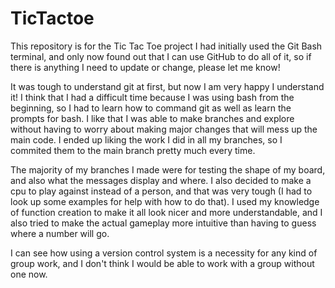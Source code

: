 # TicTactoe
This repository is for the Tic Tac Toe project
I had initially used the Git Bash terminal, and only now found out that I can use GitHub to do all of it, so if there is anything I 
need to update or change, please let me know!

It was tough to understand git at first, but now I am very happy I understand it! I think that I had a difficult time because I was using bash from the beginning, so I had to learn how to command git as well as learn the prompts for bash. I like that I was able to make branches and explore without having to worry about making major changes that will mess up the main code. I ended up liking the work I did in all my branches, so I commited them to the main branch pretty much every time.

The majority of my branches I made were for testing the shape of my board, and also what the messages display and where. I also decided to make a cpu to play against instead of a person, and that was very tough (I had to look up some examples for help with how to do that). I used my knowledge of function creation to make it all look nicer and more understandable, and I also tried to make the actual gameplay more intuitive than having to guess where a number will go.

I can see how using a version control system is a necessity for any kind of group work, and I don't think I would be able to work with a group without one now.
